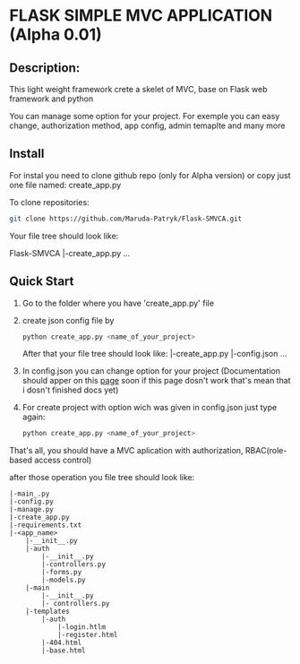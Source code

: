 # FLASK SIMPLE MVC APPLICATION (Alpha 0.01)

## Description:

This light weight framework crete a skelet of MVC, base on Flask web framework and python

You can manage some option for your project.
For exemple you can easy change, authorization method, app config, admin temaplte and many more

## Install 

For instal you need to clone github repo (only for Alpha version) or copy just one file named: create_app.py

To clone repositories:

```bash
git clone https://github.com/Maruda-Patryk/Flask-SMVCA.git
```

Your file tree should look like:

Flask-SMVCA
|-create_app.py
...

## Quick Start 

1. Go to the folder where you have 'create_app.py' file
2. create json config file by 
    ```bash
    python create_app.py <name_of_your_project>
    ```

    After that your file tree should look like:
    |-create_app.py
    |-config.json
    ...
    
3. In config.json you can change option for your project (Documentation should apper on this [page](http://patryk-maruda.pl/flask-smvca/doc) soon if this page dosn't work that's mean that i dosn't finished docs yet)
4. For create project with option wich was given in config.json just type again:
    ```bash
    python create_app.py <name_of_your_project>
    ```

That's all, you should have a MVC aplication with authorization, RBAC(role-based access control)

after those operation you file tree should look like:

```tree
|-main_.py
|-config.py
|-manage.py
|-create_app.py
|-requirements.txt
|-<app_name>
    |-__init__.py
    |-auth
        |-__init__.py
        |-controllers.py
        |-forms.py
        |-models.py
    |-main
    	|-__init__.py
        |- controllers.py
    |-templates
    	|-auth
        	|-login.htlm
            |-register.html
        |-404.html
        |-base.html
```
